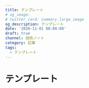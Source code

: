 ```yaml
---
title: テンプレート
# og_image:
# twitter_card: summary_large_image
og_description: テンプレート
date: '2020-11-01 00:00:00'
draft: true
channel: 技術ノート
category: 記事
tags:
  - テンプレート
---
```


# テンプレート
